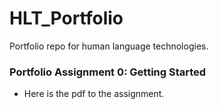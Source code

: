 # HLT_Portfolio
 Portfolio repo for human language technologies.
 

###  Portfolio Assignment 0: Getting Started
* Here is the pdf to the assignment.
 
 